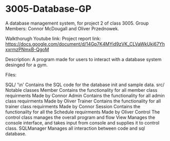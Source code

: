 # 3005-Database-GP
A database management system, for project 2 of class 3005.
Group Members: Connor McDougall and Oliver Przednowek.

Walkthorugh Youtube link: 
Project report link: https://docs.google.com/document/d/14Gp7K4MYid9zVK_CLVaWkUkj67YhxxrmzPNmxB-QgoM

Description:
  A program made for users to interact with a database system desinged for a gym. 


Files:

  SQL/ '\n'
      Contains the SQL code for the database init and sample data. 
  src/ 
      Notable classes
        Member 
          Contains the functionality for all member class requirments
             Made by Connor
        Admin
           Contains the functionality for all admin class requirments
             Made by Oliver
        Trainer
           Contains the functionality for all trainer class requirments
             Made by Connor
        Session
          Contains the functionailty for all the Schedule requirments
             Made by Oliver
        Control
          The control class manages the overall program and flow
        View
          Manages the console interface, and takes input from console and supplies it to control class.
        SQLManager
          Manages all interaction between code and sql database. 
      
      
